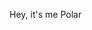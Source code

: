 Hey, it's me Polar
<!---
Puolar/Puolar is a ✨ special ✨ repository because its `README.md` (this file) appears on your GitHub profile.
You can click the Preview link to take a look at your changes.
--->
